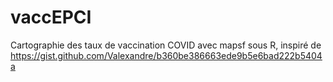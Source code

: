 # vaccEPCI
Cartographie des taux de vaccination COVID avec mapsf sous R, inspiré de https://gist.github.com/Valexandre/b360be386663ede9b5e6bad222b5404a
